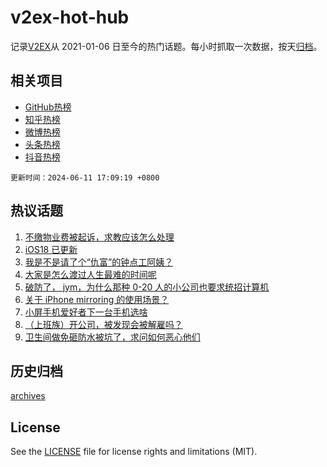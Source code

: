 # v2ex-hot-hub

 记录[V2EX](https://www.v2ex.com/)从 2021-01-06 日至今的热门话题。每小时抓取一次数据，按天[归档](archives)。
 
 ## 相关项目

- [GitHub热榜](https://github.com/snaildev/github-hot-hub)
- [知乎热榜](https://github.com/snaildev/zhihu-hot-hub)
- [微博热榜](https://github.com/snaildev/weibo-hot-hub)
- [头条热榜](https://github.com/snaildev/toutiao-hot-hub)
- [抖音热榜](https://github.com/snaildev/douyin-hot-hub)


 `更新时间：2024-06-11 17:09:19 +0800`

## 热议话题

1. [不缴物业费被起诉，求教应该怎么处理](https://www.v2ex.com/t/1048382)
1. [iOS18 已更新](https://www.v2ex.com/t/1048392)
1. [我是不是请了个“仇富”的钟点工阿姨？](https://www.v2ex.com/t/1048293)
1. [大家是怎么渡过人生最难的时间呢](https://www.v2ex.com/t/1048422)
1. [破防了， jym，为什么那种 0-20 人的小公司也要求统招计算机](https://www.v2ex.com/t/1048292)
1. [关于 iPhone mirroring 的使用场景？](https://www.v2ex.com/t/1048384)
1. [小屏手机爱好者下一台手机选啥](https://www.v2ex.com/t/1048275)
1. [（上班族）开公司，被发现会被解雇吗？](https://www.v2ex.com/t/1048459)
1. [卫生间做免砸防水被坑了，求问如何恶心他们](https://www.v2ex.com/t/1048385)

## 历史归档

[archives](archives)

## License

See the [LICENSE](LICENSE) file for license rights and limitations (MIT).
